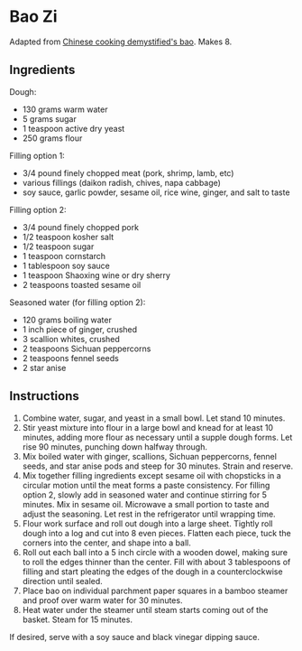 # Bao Zi

Adapted from [Chinese cooking demystified's bao](https://www.reddit.com/r/Cooking/comments/b3bldh/recipe_baozi_steamed_buns_%E5%8F%91%E9%9D%A2%E5%8C%85%E5%AD%90/). Makes 8.

## Ingredients

Dough:
- 130 grams warm water
- 5 grams sugar
- 1 teaspoon active dry yeast
- 250 grams flour

Filling option 1:
- 3/4 pound finely chopped meat (pork, shrimp, lamb, etc)
- various fillings (daikon radish, chives, napa cabbage)
- soy sauce, garlic powder, sesame oil, rice wine, ginger, and salt to taste

Filling option 2:
- 3/4 pound finely chopped pork
- 1/2 teaspoon kosher salt
- 1/2 teaspoon sugar
- 1 teaspoon cornstarch
- 1 tablespoon soy sauce
- 1 teaspoon Shaoxing wine or dry sherry
- 2 teaspoons toasted sesame oil

Seasoned water (for filling option 2):
- 120 grams boiling water
- 1 inch piece of ginger, crushed
- 3 scallion whites, crushed
- 2 teaspoons Sichuan peppercorns
- 2 teaspoons fennel seeds
- 2 star anise

## Instructions

1. Combine water, sugar, and yeast in a small bowl. Let stand 10 minutes.
2. Stir yeast mixture into flour in a large bowl and knead for at least 10 minutes, adding more flour as necessary until a supple dough forms. Let rise 90 minutes, punching down halfway through.
3. Mix boiled water with ginger, scallions, Sichuan peppercorns, fennel seeds, and star anise pods and steep for 30 minutes. Strain and reserve.
4. Mix together filling ingredients except sesame oil with chopsticks in a circular motion until the meat forms a paste consistency. For filling option 2, slowly add in seasoned water and continue stirring for 5 minutes. Mix in sesame oil. Microwave a small portion to taste and adjust the seasoning. Let rest in the refrigerator until wrapping time.
5. Flour work surface and roll out dough into a large sheet. Tightly roll dough into a log and cut into 8 even pieces. Flatten each piece, tuck the corners into the center, and shape into a ball.
6. Roll out each ball into a 5 inch circle with a wooden dowel, making sure to roll the edges thinner than the center. Fill with about 3 tablespoons of filling and start pleating the edges of the dough in a counterclockwise direction until sealed.
7. Place bao on individual parchment paper squares in a bamboo steamer and proof over warm water for 30 minutes.
8. Heat water under the steamer until steam starts coming out of the basket. Steam for 15 minutes.

If desired, serve with a soy sauce and black vinegar dipping sauce.
